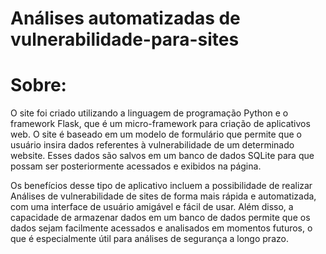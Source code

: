 # Análises automatizadas de vulnerabilidade-para-sites



# Sobre:

O site foi criado utilizando a linguagem de programação Python e o framework Flask, que é um micro-framework para criação de aplicativos web. O site é baseado em um modelo de formulário que permite que o usuário insira dados referentes à vulnerabilidade de um determinado website. Esses dados são salvos em um banco de dados SQLite para que possam ser posteriormente acessados e exibidos na página.

Os benefícios desse tipo de aplicativo incluem a possibilidade de realizar Análises de vulnerabilidade de sites de forma mais rápida e automatizada, com uma interface de usuário amigável e fácil de usar. Além disso, a capacidade de armazenar dados em um banco de dados permite que os dados sejam facilmente acessados e analisados em momentos futuros, o que é especialmente útil para análises de segurança a longo prazo.


